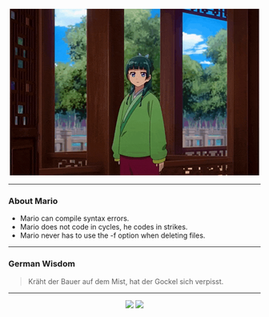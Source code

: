 <p align="center">
  <img src="assets/maomao.gif" />
</p>

---

### About Mario
- Mario can compile syntax errors.
- Mario does not code in cycles, he codes in strikes.
- Mario never has to use the -f option when deleting files.

---

### German Wisdom
> Kräht der Bauer auf dem Mist, hat der Gockel sich verpisst.

---

<p align="center">
  <a>
    <img height="180em" src="https://github-readme-stats-eight-theta.vercel.app/api?username=Torfkopp&show_icons=true&theme=dark&include_all_commits=true&count_private=true"/>
  </a>
  <a href="https://github.com/Torfkopp?tab=repositories">
    <img height="180em" src="https://github-readme-stats-eight-theta.vercel.app/api/top-langs/?username=torfkopp&layout=compact&theme=dark&langs_count=8&hide=java"/>
  </a>
</p>
